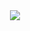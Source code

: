 <div align="center">
    <img src="https://github.com/jaipack17/Nature2D/blob/master/Nature2D_LOGO.png?raw=true" />
</div>
